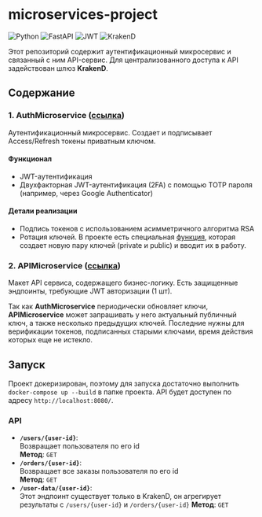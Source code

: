 # microservices-project  

![Python](https://img.shields.io/badge/Python-3776AB?style=for-the-badge&logo=python&logoColor=white)
![FastAPI](https://img.shields.io/badge/FastAPI-009688?style=for-the-badge&logo=fastapi&logoColor=white)
![JWT](https://img.shields.io/badge/JWT-000000?style=for-the-badge&logo=jsonwebtoken&logoColor=white)
![KrakenD](https://img.shields.io/badge/KrakenD-Gateway-blue?style=for-the-badge)


Этот репозиторий содержит аутентификационный микросервис и связанный с ним API-сервис.
Для централизованного доступа к API задействован шлюз **KrakenD**.

## Содержание  

### 1. **AuthMicroservice** ([ссылка](https://github.com/RedGradient/AuthMicroservice))  
Аутентификационный микросервис. Создает и подписывает Access/Refresh токены приватным ключом.
#### Функционал  
- JWT-аутентификация  
- Двухфакторная JWT-аутентификация (2FA) с помощью TOTP пароля (например, через Google Authenticator)
#### Детали реализации
- Подпись токенов с использованием асимметричного алгоритма RSA   
- Ротация ключей. В проекте есть специальная [функция](https://github.com/RedGradient/AuthMicroservice/blob/master/rotate_keys.py#L55-L61), которая создает новую пару ключей (private и public) и вводит их в работу.

### 2. **APIMicroservice** ([ссылка](https://github.com/RedGradient/APIMicroservice))
Макет API сервиса, содержащего бизнес-логику. Есть защищенные эндпоинты, требующие JWT авторизации (1 шт).

Так как **AuthMicroservice** периодически обновляет ключи, 
**APIMicroservice** может запрашивать у него актуальный публичный ключ, а также несколько предыдущих ключей. 
Последние нужны для верификации токенов, подписанных старыми ключами, время действия которых еще не истекло.

## Запуск
Проект докеризирован, поэтому для запуска достаточно выполнить ```docker-compose up --build``` в папке проекта.
API будет доступен по адресу ```http://localhost:8080/```.

### API
- **`/users/{user-id}`**:  
  Возвращает пользователя по его id  
  **Метод**: ``GET``
- **`/orders/{user-id}`**:  
  Возвращает все заказы пользователя по его id  
  **Метод**: ``GET``
- **`/user-data/{user-id}`**:  
  Этот эндпоинт существует только в KrakenD, он агрегирует результаты с `/users/{user-id}` и `/orders/{user-id}`
  **Метод**: ``GET``
